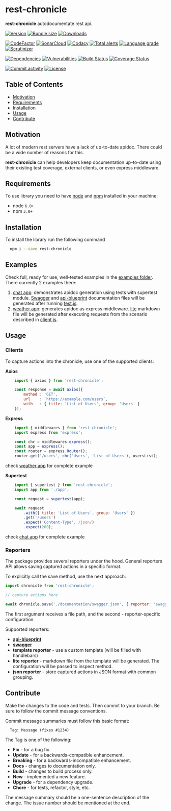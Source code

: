 # rest-chronicle
**rest-chronicle** autodocumentate rest api.

[![Version][badge-vers]][npm]
[![Bundle size][npm-size-badge]][npm-size-url]
[![Downloads][npm-downloads-badge]][npm]

[![CodeFactor][codefactor-badge]][codefactor-url]
[![SonarCloud][sonarcloud-badge]][sonarcloud-url]
[![Codacy][codacy-badge]][codacy-url]
[![Total alerts][lgtm-alerts-badge]][lgtm-alerts-url]
[![Language grade][lgtm-lg-badge]][lgtm-lg-url]
[![Scrutinizer][scrutinizer-badge]][scrutinizer-url]

[![Dependencies][badge-deps]][npm]
[![Vulnerabilities][badge-vuln]](https://snyk.io/)
[![Build Status][tests-badge]][tests-url]
[![Coverage Status][badge-coverage]][url-coverage]

[![Commit activity][commit-activity-badge]][github]
[![License][badge-lic]][github]

## Table of Contents
  - [Motivation](#motivation)
  - [Requirements](#requirements)
  - [Installation](#installation)
  - [Usage](#usage)
  - [Contribute](#contribute)

## Motivation
A lot of modern rest servers have a lack of up-to-date apidoc. There could be a wide number of reasons for this. 

**rest-chronicle** can help developers keep documentation up-to-date using their existing test coverage, external clients, or even express middleware.

## Requirements
To use library you need to have [node](https://nodejs.org) and [npm](https://www.npmjs.com) installed in your machine:

* node `6.0+`
* npm `3.0+`

## Installation

To install the library run the following command

```bash
  npm i --save rest-chronicle
```

## Examples

Check full, ready for use, well-tested examples in the [examples folder](./examples).  There currently 2 examples there:
1. [chat app](./examples/chat/app.js): demonstrates apidoc generation using tests with supertest module. [Swagger](examples/chat/documentation/swagger.json) and [api-blueprint](examples/chat/documentation/api-blueprint.md) documentation files will be generated after running [test.js](examples/chat/test.js).
2. [weather app](examples/weather/app.js): generates apidoc as express middleware. [lite](./examples/weather/documentation/api.md) markdown file will be generated after executing requests from the scenario described in [client.js](examples/weather/client.js).

## Usage

### Clients

To capture actions into the chronicle, use one of the supported clients:

**Axios**

```javascript
    import { axios } from 'rest-chronicle';

    const response = await axios({
        method : 'GET',
        url    : `https://example.com/users`,
        with   : { title: 'List of Users', group: 'Users' }
    });
```

**Express**

```javascript
    import { middlewares } from 'rest-chronicle';
    import express from 'express';

    const chr = middlewares.express();
    const app = express();
    const router = express.Router();
    router.get('/users', chr('Users', 'List of Users'), usersList);
```

check [weather app](./examples/weather/app.js) for complete example

**Supertest**

```javascript
    import { supertest } from 'rest-chronicle';
    import app from './app';

    const request = supertest(app);

    await request
        .with({ title: 'List of Users', group: 'Users' })
        .get('/users')
        .expect('Content-Type', /json/)
        .expect(200);
```

check [chat app](./examples/chat/test.js) for complete example

### Reporters

The package provides several reporters under the hood. General reporters API allows saving captured actions in a specific format.

To explicitly call the save method, use the next approach:
```javascript
import chronicle from 'rest-chronicle';

// capture actions here

await chronicle.save('./documentation/swagger.json', { reporter: 'swagger' });
```
The first argument receives a file path, and the second - reporter-specific configuration.

Supported reporters:
* **[api-blueprint](https://apiblueprint.org/)**
* **[swagger](https://swagger.io/)**
* **template reporter** - use a custom template (will be filled with handlebars)
* **lite reporter** - markdown file from the template will be generated. The configuration will be passed to inspect method.
* **json reporter** - store captured actions in JSON format with common grouping.

## Contribute

Make the changes to the code and tests. Then commit to your branch. Be sure to follow the commit message conventions.

Commit message summaries must follow this basic format:
```
  Tag: Message (fixes #1234)
```

The Tag is one of the following:
* **Fix** - for a bug fix.
* **Update** - for a backwards-compatible enhancement.
* **Breaking** - for a backwards-incompatible enhancement.
* **Docs** - changes to documentation only.
* **Build** - changes to build process only.
* **New** - implemented a new feature.
* **Upgrade** - for a dependency upgrade.
* **Chore** - for tests, refactor, style, etc.

The message summary should be a one-sentence description of the change. The issue number should be mentioned at the end.


[npm]: https://www.npmjs.com/package/rest-chronicle
[github]: https://github.com/pustovitDmytro/rest-chronicle
[coveralls]: https://coveralls.io/github/pustovitDmytro/rest-chronicle?branch=master
[badge-deps]: https://img.shields.io/david/pustovitDmytro/rest-chronicle.svg
[badge-vuln]: https://img.shields.io/snyk/vulnerabilities/npm/rest-chronicle.svg?style=popout
[badge-vers]: https://img.shields.io/npm/v/rest-chronicle.svg
[badge-lic]: https://img.shields.io/github/license/pustovitDmytro/rest-chronicle.svg
[badge-coverage]: https://coveralls.io/repos/github/pustovitDmytro/rest-chronicle/badge.svg?branch=master
[url-coverage]: https://coveralls.io/github/pustovitDmytro/rest-chronicle?branch=master

[tests-badge]: https://img.shields.io/circleci/build/github/pustovitDmytro/rest-chronicle
[tests-url]: https://app.circleci.com/pipelines/github/pustovitDmytro/rest-chronicle

[codefactor-badge]: https://www.codefactor.io/repository/github/pustovitdmytro/rest-chronicle/badge
[codefactor-url]: https://www.codefactor.io/repository/github/pustovitdmytro/rest-chronicle

[commit-activity-badge]: https://img.shields.io/github/commit-activity/m/pustovitDmytro/rest-chronicle

[scrutinizer-badge]: https://scrutinizer-ci.com/g/pustovitDmytro/rest-chronicle/badges/quality-score.png?b=master
[scrutinizer-url]: https://scrutinizer-ci.com/g/pustovitDmytro/rest-chronicle/?branch=master

[lgtm-lg-badge]: https://img.shields.io/lgtm/grade/javascript/g/pustovitDmytro/rest-chronicle.svg?logo=lgtm&logoWidth=18
[lgtm-lg-url]: https://lgtm.com/projects/g/pustovitDmytro/rest-chronicle/context:javascript

[lgtm-alerts-badge]: https://img.shields.io/lgtm/alerts/g/pustovitDmytro/rest-chronicle.svg?logo=lgtm&logoWidth=18
[lgtm-alerts-url]: https://lgtm.com/projects/g/pustovitDmytro/rest-chronicle/alerts/

[codacy-badge]: https://app.codacy.com/project/badge/Grade/7074b6f5c8e947438db5b1a09b45d5fc
[codacy-url]: https://www.codacy.com/gh/pustovitDmytro/rest-chronicle/dashboard?utm_source=github.com&amp;utm_medium=referral&amp;utm_content=pustovitDmytro/rest-chronicle&amp;utm_campaign=Badge_Grade

[sonarcloud-badge]: https://sonarcloud.io/api/project_badges/measure?project=pustovitDmytro_rest-chronicle&metric=alert_status
[sonarcloud-url]: https://sonarcloud.io/dashboard?id=pustovitDmytro_rest-chronicle

[npm-downloads-badge]: https://img.shields.io/npm/dw/rest-chronicle
[npm-size-badge]: https://img.shields.io/bundlephobia/min/rest-chronicle
[npm-size-url]: https://bundlephobia.com/result?p=rest-chronicle
